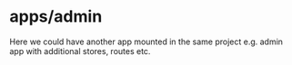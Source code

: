 # apps/admin

Here we could have another app mounted in the same project e.g. admin app with additional stores, routes etc.

